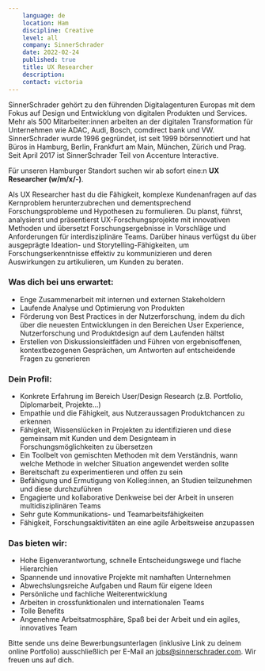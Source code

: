 ```yaml
---
    language: de
    location: Ham
    discipline: Creative
    level: all
    company: SinnerSchrader 
    date: 2022-02-24
    published: true
    title: UX Researcher
    description: 
    contact: victoria
---
```


SinnerSchrader gehört zu den führenden Digitalagenturen Europas mit dem Fokus auf Design und Entwicklung von digitalen Produkten und Services. Mehr als 500 Mitarbeiter:innen arbeiten an der digitalen Transformation für Unternehmen wie ADAC, Audi, Bosch, comdirect bank und VW. SinnerSchrader wurde 1996 gegründet, ist seit 1999 börsennotiert und hat Büros in Hamburg, Berlin, Frankfurt am Main, München, Zürich und Prag. Seit April 2017 ist SinnerSchrader Teil von Accenture Interactive.

Für unseren Hamburger Standort suchen wir ab sofort eine:n **UX Researcher (w/m/x/-)**.

Als UX Researcher hast du die Fähigkeit, komplexe Kundenanfragen auf das Kernproblem herunterzubrechen und dementsprechend Forschungsprobleme und Hypothesen zu formulieren. Du planst, führst, analysierst und präsentierst UX-Forschungsprojekte mit innovativen Methoden und übersetzt Forschungsergebnisse in Vorschläge und Anforderungen für interdisziplinäre Teams. Darüber hinaus verfügst du über ausgeprägte Ideation- und Storytelling-Fähigkeiten, um Forschungserkenntnisse effektiv zu kommunizieren und deren Auswirkungen zu artikulieren, um Kunden zu beraten.

### Was dich bei uns erwartet: 

- Enge Zusammenarbeit mit internen und externen Stakeholdern
- Laufende Analyse und Optimierung von Produkten
- Förderung von Best Practices in der Nutzerforschung, indem du dich über die neuesten Entwicklungen in den Bereichen User Experience, Nutzerforschung und Produktdesign auf dem Laufenden hältst
- Erstellen von Diskussionsleitfäden und Führen von ergebnisoffenen, kontextbezogenen Gesprächen, um Antworten auf entscheidende Fragen zu generieren

### Dein Profil:

- Konkrete Erfahrung im Bereich User/Design Research (z.B. Portfolio, Diplomarbeit, Projekte...) 
- Empathie und die Fähigkeit, aus Nutzeraussagen Produktchancen zu erkennen
- Fähigkeit, Wissenslücken in Projekten zu identifizieren und diese gemeinsam mit Kunden und dem Designteam in Forschungsmöglichkeiten zu übersetzen
- Ein Toolbelt von gemischten Methoden mit dem Verständnis, wann welche Methode in welcher Situation angewendet werden sollte
- Bereitschaft zu experimentieren und offen zu sein
- Befähigung und Ermutigung von Kolleg:innen, an Studien teilzunehmen und diese durchzuführen
- Engagierte und kollaborative Denkweise bei der Arbeit in unseren multidisziplinären Teams  
- Sehr gute Kommunikations- und Teamarbeitsfähigkeiten
- Fähigkeit, Forschungsaktivitäten an eine agile Arbeitsweise anzupassen

### Das bieten wir: 

- Hohe Eigenverantwortung, schnelle Entscheidungswege und flache Hierarchien
- Spannende und innovative Projekte mit namhaften Unternehmen
- Abwechslungsreiche Aufgaben und Raum für eigene Ideen
- Persönliche und fachliche Weiterentwicklung
- Arbeiten in crossfunktionalen und internationalen Teams
- Tolle Benefits
- Angenehme Arbeitsatmosphäre, Spaß bei der Arbeit und ein agiles, innovatives Team

Bitte sende uns deine Bewerbungsunterlagen (inklusive Link zu deinem online Portfolio) ausschließlich per E-Mail an <jobs@sinnerschrader.com>. Wir freuen uns auf dich.
